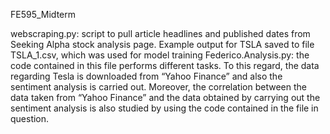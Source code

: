
FE595_Midterm

webscraping.py: script to pull article headlines and published dates from Seeking Alpha stock analysis page. Example output for TSLA saved to file TSLA_1.csv, which was used for model training
Federico.Analysis.py: the code contained in this file performs different tasks. To this regard, the data regarding Tesla is downloaded from “Yahoo Finance” and also the sentiment analysis is carried out. Moreover, the correlation between the data taken from “Yahoo Finance” and the data obtained by carrying out the sentiment analysis is also studied by using the code contained in the file in question.
